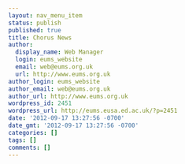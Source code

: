 ```yaml
---
layout: nav_menu_item
status: publish
published: true
title: Chorus News
author:
  display_name: Web Manager
  login: eums_website
  email: web@eums.org.uk
  url: http://www.eums.org.uk
author_login: eums_website
author_email: web@eums.org.uk
author_url: http://www.eums.org.uk
wordpress_id: 2451
wordpress_url: http://eums.eusa.ed.ac.uk/?p=2451
date: '2012-09-17 13:27:56 -0700'
date_gmt: '2012-09-17 13:27:56 -0700'
categories: []
tags: []
comments: []
---
```



